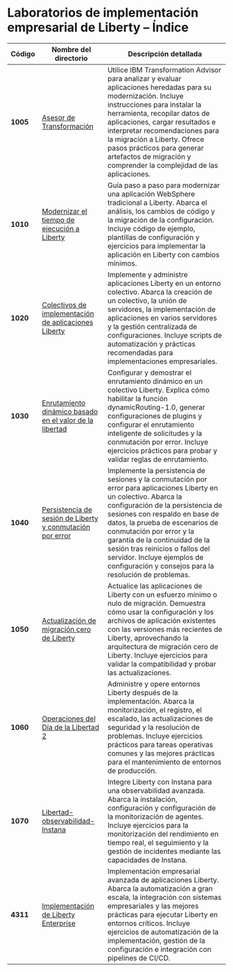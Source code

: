 # Laboratorios de implementación empresarial de Liberty – Índice

Código | Nombre del directorio | Descripción detallada
--- | --- | ---
**1005** | [Asesor de Transformación](./1005-Transformation_Advisor) | Utilice IBM Transformation Advisor para analizar y evaluar aplicaciones heredadas para su modernización. Incluye instrucciones para instalar la herramienta, recopilar datos de aplicaciones, cargar resultados e interpretar recomendaciones para la migración a Liberty. Ofrece pasos prácticos para generar artefactos de migración y comprender la complejidad de las aplicaciones.
**1010** | [Modernizar el tiempo de ejecución a Liberty](./1010-Modernize-Runtime-to-Liberty) | Guía paso a paso para modernizar una aplicación WebSphere tradicional a Liberty. Abarca el análisis, los cambios de código y la migración de la configuración. Incluye código de ejemplo, plantillas de configuración y ejercicios para implementar la aplicación en Liberty con cambios mínimos.
**1020** | [Colectivos de implementación de aplicaciones Liberty](./1020-Liberty-app-deployment-collectives) | Implemente y administre aplicaciones Liberty en un entorno colectivo. Abarca la creación de un colectivo, la unión de servidores, la implementación de aplicaciones en varios servidores y la gestión centralizada de configuraciones. Incluye scripts de automatización y prácticas recomendadas para implementaciones empresariales.
**1030** | [Enrutamiento dinámico basado en el valor de la libertad](./1030-Value-of-Liberty-dynamic-routing) | Configurar y demostrar el enrutamiento dinámico en un colectivo Liberty. Explica cómo habilitar la función dynamicRouting-1.0, generar configuraciones de plugins y configurar el enrutamiento inteligente de solicitudes y la conmutación por error. Incluye ejercicios prácticos para probar y validar reglas de enrutamiento.
**1040** | [Persistencia de sesión de Liberty y conmutación por error](./1040-Liberty-Session-Persistence-FailOver) | Implemente la persistencia de sesiones y la conmutación por error para aplicaciones Liberty en un colectivo. Abarca la configuración de la persistencia de sesiones con respaldo en base de datos, la prueba de escenarios de conmutación por error y la garantía de la continuidad de la sesión tras reinicios o fallos del servidor. Incluye ejemplos de configuración y consejos para la resolución de problemas.
**1050** | [Actualización de migración cero de Liberty](./1050-Zero-migration-upgrade-Liberty) | Actualice las aplicaciones de Liberty con un esfuerzo mínimo o nulo de migración. Demuestra cómo usar la configuración y los archivos de aplicación existentes con las versiones más recientes de Liberty, aprovechando la arquitectura de migración cero de Liberty. Incluye ejercicios para validar la compatibilidad y probar las actualizaciones.
**1060** | [Operaciones del Día de la Libertad 2](./1060-Liberty-Day2-operations) | Administre y opere entornos Liberty después de la implementación. Abarca la monitorización, el registro, el escalado, las actualizaciones de seguridad y la resolución de problemas. Incluye ejercicios prácticos para tareas operativas comunes y las mejores prácticas para el mantenimiento de entornos de producción.
**1070** | [Libertad-observabilidad-Instana](./1070-Liberty-observability-Instana) | Integre Liberty con Instana para una observabilidad avanzada. Abarca la instalación, configuración y configuración de la monitorización de agentes. Incluye ejercicios para la monitorización del rendimiento en tiempo real, el seguimiento y la gestión de incidentes mediante las capacidades de Instana.
**4311** | [Implementación de Liberty Enterprise](./4311-Liberty-Enterprise-Deployment) | Implementación empresarial avanzada de aplicaciones Liberty. Abarca la automatización a gran escala, la integración con sistemas empresariales y las mejores prácticas para ejecutar Liberty en entornos críticos. Incluye ejercicios de automatización de la implementación, gestión de la configuración e integración con pipelines de CI/CD.
